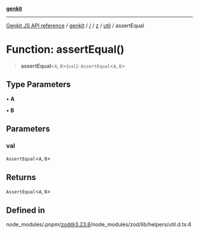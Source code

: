 [**genkit**](../../../../../README.md)

***

[Genkit JS API reference](../../../../../../README.md) / [genkit](../../../../../README.md) / [/](../../../../../README.md) / [z](../../../README.md) / [util](../README.md) / assertEqual

# Function: assertEqual()

> **assertEqual**\<`A`, `B`\>(`val`): `AssertEqual`\<`A`, `B`\>

## Type Parameters

• **A**

• **B**

## Parameters

### val

`AssertEqual`\<`A`, `B`\>

## Returns

`AssertEqual`\<`A`, `B`\>

## Defined in

node\_modules/.pnpm/zod@3.23.8/node\_modules/zod/lib/helpers/util.d.ts:4
